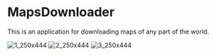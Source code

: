 # MapsDownloader
This is an application for downloading maps of any part of the world.

![1_250x444](https://cloud.githubusercontent.com/assets/21020674/25889775/b89065b0-3573-11e7-9fb1-45d8bfc13dc2.png) ![2_250x444](https://cloud.githubusercontent.com/assets/21020674/25889776/b8aa8f58-3573-11e7-94e7-43a8a9ff1395.png) ![3_250x444](https://cloud.githubusercontent.com/assets/21020674/25889777/b8bf00aa-3573-11e7-8868-e343b02af802.png)
